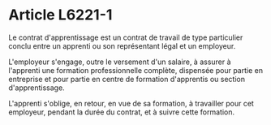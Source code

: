 # Article L6221-1

Le contrat d'apprentissage est un contrat de travail de type particulier conclu entre un apprenti ou son représentant légal et un employeur.

L'employeur s'engage, outre le versement d'un salaire, à assurer à l'apprenti une formation professionnelle complète, dispensée pour partie en entreprise et pour partie en centre de formation d'apprentis ou section d'apprentissage.

L'apprenti s'oblige, en retour, en vue de sa formation, à travailler pour cet employeur, pendant la durée du contrat, et à suivre cette formation.